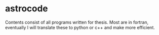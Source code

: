 # astrocode
Contents consist of all programs written for thesis. Most are in fortran, eventually I will translate these to
python or c++ and make more efficient.

